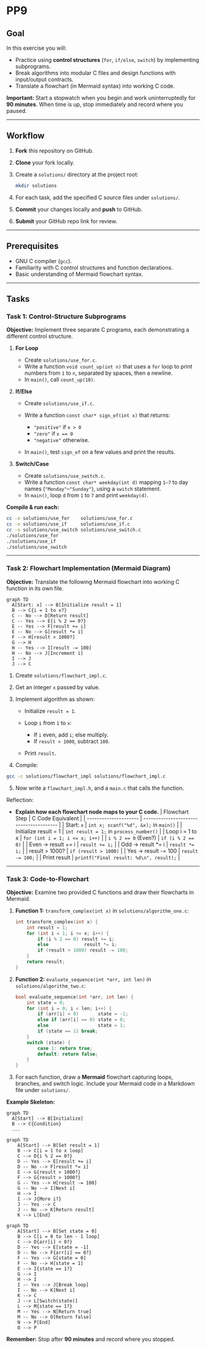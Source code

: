 # PP9

## Goal

In this exercise you will:

* Practice using **control structures** (`for`, `if/else`, `switch`) by implementing subprograms.
* Break algorithms into modular C files and design functions with input/output contracts.
* Translate a flowchart (in Mermaid syntax) into working C code.

**Important:** Start a stopwatch when you begin and work uninterruptedly for **90 minutes**. When time is up, stop immediately and record where you paused.

---

## Workflow

1. **Fork** this repository on GitHub.
2. **Clone** your fork locally.
3. Create a `solutions/` directory at the project root:

   ```bash
   mkdir solutions
   ```
4. For each task, add the specified C source files under `solutions/`.
5. **Commit** your changes locally and **push** to GitHub.
6. **Submit** your GitHub repo link for review.

---

## Prerequisites

* GNU C compiler (`gcc`).
* Familiarity with C control structures and function declarations.
* Basic understanding of Mermaid flowchart syntax.

---

## Tasks

### Task 1: Control-Structure Subprograms

**Objective:** Implement three separate C programs, each demonstrating a different control structure.

1. **For Loop**

   * Create `solutions/use_for.c`.
   * Write a function `void count_up(int n)` that uses a `for` loop to print numbers from `1` to `n`, separated by spaces, then a newline.
   * In `main()`, call `count_up(10)`.

2. **If/Else**

   * Create `solutions/use_if.c`.
   * Write a function `const char* sign_of(int x)` that returns:

     * `"positive"` if `x > 0`
     * `"zero"` if `x == 0`
     * `"negative"` otherwise.
   * In `main()`, test `sign_of` on a few values and print the results.

3. **Switch/Case**

   * Create `solutions/use_switch.c`.
   * Write a function `const char* weekday(int d)` mapping `1–7` to day names (`"Monday"`–`"Sunday"`), using a `switch` statement.
   * In `main()`, loop `d` from `1` to `7` and print `weekday(d)`.

**Compile & run each:**

```bash
cc -o solutions/use_for    solutions/use_for.c
cc -o solutions/use_if     solutions/use_if.c
cc -o solutions/use_switch solutions/use_switch.c
./solutions/use_for
./solutions/use_if
./solutions/use_switch
```

---

### Task 2: Flowchart Implementation (Mermaid Diagram)

**Objective:** Translate the following Mermaid flowchart into working C function in its own file.

```mermaid
graph TD
  A[Start: x] --> B[Initialize result = 1]
  B --> C{i = 1 to x?}
  C -- No --> D[Return result]
  C -- Yes --> E{i % 2 == 0?}
  E -- Yes --> F[result += i]
  E -- No --> G[result *= i]
  F --> H[result > 1000?]
  G --> H
  H -- Yes --> I[result -= 100]
  H -- No --> J[Increment i]
  I --> J
  J --> C
```

1. Create `solutions/flowchart_impl.c`.
2. Get an integer `x` passed by value.
3. Implement algorithm as shown:

   * Initialize `result = 1`.
   * Loop `i` from `1` to `x`:

     * If `i` even, add `i`; else multiply.
     * If `result > 1000`, subtract `100`.
   * Print `result`.
4. Compile:

```bash
gcc -c solutions/flowchart_impl solutions/flowchart_impl.c
```
5. Now write a `flowchart_impl.h`, and a `main.c` that calls the function. 

Reflection:

* **Explain how each flowchart node maps to your C code.**
| Flowchart Step        | C Code Equivalent                       |
| --------------------- | --------------------------------------- |
| Start: `x`            | `int x; scanf("%d", &x);` in `main()`   |
| Initialize result = 1 | `int result = 1;` in `process_number()` |
| Loop i = 1 to x       | `for (int i = 1; i <= x; i++)`          |
| `i % 2 == 0` (Even?)  | `if (i % 2 == 0)`                       |
| Even → result += i    | `result += i;`                          |
| Odd → result \*= i    | `result *= i;`                          |
| result > 1000?        | `if (result > 1000)`                    |
| Yes → result -= 100   | `result -= 100;`                        |
| Print result          | `printf("Final result: %d\n", result);` |

---

### Task 3: Code-to-Flowchart

**Objective:** Examine two provided C functions and draw their flowcharts in Mermaid.

1. **Function 1:** `transform_complex(int x)` in `solutions/algorithm_one.c`:

   ```c
   int transform_complex(int x) {
       int result = 1;
       for (int i = 1; i <= x; i++) {
           if (i % 2 == 0) result += i;
           else             result *= i;
           if (result > 1000) result -= 100;
       }
       return result;
   }
   ```
2. **Function 2:** `evaluate_sequence(int *arr, int len)` in `solutions/algorithm_two.c`:

   ```c
   bool evaluate_sequence(int *arr, int len) {
       int state = 0;
       for (int i = 0; i < len; i++) {
           if (arr[i] < 0)       state = -1;
           else if (arr[i] == 0) state = 0;
           else                  state = 1;
           if (state == 1) break;
       }
       switch (state) {
           case 1: return true;
           default: return false;
       }
   }
   ```
3. For each function, draw a **Mermaid** flowchart capturing loops, branches, and switch logic. Include your Mermaid code in a Markdown file under `solutions/`.

**Example Skeleton:**

```mermaid
graph TD
  A[Start] --> B[Initialize]
  B --> C{Condition}
  ...
```



```mermaid
graph TD
    A[Start] --> B[Set result = 1]
    B --> C[i = 1 to x loop]
    C --> D{i % 2 == 0?}
    D -- Yes --> E[result += i]
    D -- No --> F[result *= i]
    E --> G{result > 1000?}
    F --> G{result > 1000?}
    G -- Yes --> H[result -= 100]
    G -- No --> I[Next i]
    H --> I
    I --> J{More i?}
    J -- Yes --> C
    J -- No --> K[Return result]
    K --> L[End]
```





```mermaid
graph TD
    A[Start] --> B[Set state = 0]
    B --> C[i = 0 to len - 1 loop]
    C --> D{arr[i] < 0?}
    D -- Yes --> E[state = -1]
    D -- No --> F{arr[i] == 0?}
    F -- Yes --> G[state = 0]
    F -- No --> H[state = 1]
    E --> I{state == 1?}
    G --> I
    H --> I
    I -- Yes --> J[Break loop]
    I -- No --> K[Next i]
    K --> C
    J --> L[Switch(state)]
    L --> M{state == 1?}
    M -- Yes --> N[Return true]
    M -- No --> O[Return false]
    N --> P[End]
    O --> P
```

**Remember:** Stop after **90 minutes** and record where you stopped.
